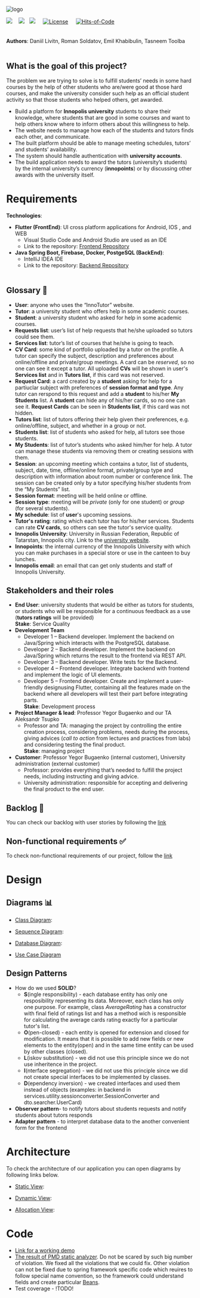 ![logo](https://user-images.githubusercontent.com/44948387/136674082-18921bd1-b4f5-40d3-81bf-f98028c159c6.png)   <br>

<img src="https://img.shields.io/github/stars/InnoTutor/README?style=social">ᅠ  <img src="https://img.shields.io/github/stars/InnoTutor/Frontend?style=social">ᅠ<img src="https://img.shields.io/github/stars/InnoTutor/Backend?style=social">   ᅠ [![License](https://img.shields.io/badge/license-MIT-green.svg)](https://github.com/InnoTutor/Backend/blob/main/LICENSE) ᅠ   [![Hits-of-Code](https://hitsofcode.com/github/InnoTutor/Backend?branch=main)](https://hitsofcode.com/github/InnoTutor/Backend/view?branch=main)<br><br><br>
**Authors**: Daniil Livitn, Roman Soldatov, Emil Khabibulin, Tasneem Toolba
<br><br>

## What is the goal of this project?
The problem we are trying to solve is to fulfill students’ needs in some hard courses by the help of other students who are/were good at those hard courses, and make the university consider such help as an official student activity so that those students who helped others, get awarded. 
* Build a platform for **Innopolis university** students to share their knowledge, where students that are good in some courses and want to help others know where to inform others about this willingness to help.
* The website needs to manage how each of the students and tutors finds each other, and communicate.
* The built platform should be able to manage meeting schedules, tutors’ and students’ availability.
* The system should handle authentication with **university accounts**.
* The build application needs to award the tutors (university’s students) by the internal university’s currency (**innopoints**) or by discussing other awards with the university itself.

# Requirements
**Technologies**: <br>
* **Flutter (FrontEnd)**: UI cross platform applications for Android, IOS , and WEB
  * Visual Studio Code and Android Studio are used as an IDE
  * Link to the repository: [Frontend Repository](https://github.com/InnoTutor/Frontend)
* **Java Spring Boot, Firebase, Docker, PostgeSQL (BackEnd)**: <br>
  * IntelliJ IDEA IDE
  * Link to the repository: [Backend Repository](https://github.com/InnoTutor/Backend)
<br><br>
## Glossary 📝
* **User**: anyone who uses the “InnoTutor” website.
* **Tutor**: a university student who offers help in some academic courses.
* **Student**: a university student who asked for help in some academic courses.
* **Requests list**: user’s list of help requests that he/she uploaded so tutors could see them.
* **Services list**: tutor’s list of courses that he/she is going to teach.
* **CV Card**: some kind of portfolio uploaded by a tutor on the profile. A tutor can specify the subject, description and preferences about online/offline and private/group meetings. A card can be *reserved*, so no one can see it except a tutor. All uploaded **CVs** will be shown in user's **Services list** and in **Tutors list**, if this card was not reserved.
* **Request Card**: a card created by a **student** asking for help for a partiuclar subject with preferences of **session format and type**. Any tutor can rerspond to this request and add a **student** to his/her **My Students** list. A **student** can hide any of his/her cards, so no one can see it. **Request Cards** can be seen in **Students list**, if this card was not hidden.
* **Tutors list**: list of tutors offering their help given their preferences, e.g. online/offline, subject, and whether in a group or not.
* **Students list**: list of students who asked for help, all tutors see those students.
* **My Students**: list of tutor’s students who asked him/her for help. A tutor can manage these students via removing them or creating sessions with them.
* **Session**: an upcoming meeting which contains a tutor, list of students, subject, date, time, offline/online format, private/group type and description with information about room number or conference link. The session can be created only by a tutor specifying his/her students from the “My Students” list.
* **Session format**: meeting will be held online or offline.
* **Session type**: meeting will be *private* (only for one student) or *group* (for several students).
* **My schedule**: list of **user**'s upcoming sessions.
* **Tutor's rating**: rating which each tutor has for his/her services. Students can rate **CV cards**, so others can see the tutor's service quality.
* **Innopolis University**: University in Russian Federation, Republic of Tatarstan, Innopolis city. Link to the [university website](https://innopolis.university). 
* **Innopoints**: the internal currency of the Innopolis University with which you can make purchases in a special store or use in the canteen to buy lunches.
* **Innopolis email**: an email that can get only students and staff of Innopolis University.

## Stakeholders and their roles
* **End User**: university students that would be either as tutors for students, or students who will be responsible for a continuous feedback as a use (**tutors ratings** will be provided)<br>
 **Stake**: Service Quality
* **Development Team**
  * Developer 1 – Backend developer. Implement the backend on Java/Spring which interacts with the PostgreSQL database.
  * Developer 2 – Backend developer. Implement the backend on Java/Spring which returns the result to the frontend via REST API.
  * Developer 3 – Backend developer. Write tests for the Backend.
  * Developer 4 – Frontend developer. Integrate backend with frontend and implement the logic of UI elements.
  * Developer 5 – Frontend developer. Create and implement a user-friendly designusing Flutter, containing all the features made on the backend where all developers will test their part before integrating parts. <br>
 **Stake**: Development process
* **Project Manager & lead**:  Professor Yegor Bugaenko and our TA Aleksandr Tsupko 
  * Professor and TA: managing the project by controlling the entire creation process, considering problems, needs during the process, giving advices (*call to action* from lectures and practices from labs) and considering testing the final product.<br>
 **Stake**: managing project
* **Customer**: Professor Yegor Bugaenko (internal customer), University administration (external customer)
  * Professor: provides everything that’s needed to fulfill the project needs, including instructing and giving advice.
  * University administration: responsible for accepting and delivering the final product to the end user.
## Backlog 📃
You can check our backlog with user stories by following the [link](https://github.com/InnoTutor/README/blob/main/UserStories/userStories.md)

## Non-functional requirements ✅
To check non-functional requirements of our project, follow the [link](https://github.com/InnoTutor/README/blob/main/NonFunctionalRequirements/NonFunctionalRequirements.md)

# Design
## Diagrams 📊
* [Class Diagram](https://github.com/InnoTutor/README/blob/main/UMLDiagrams/ClassDiagram.md): <p>
* [Sequence Diagram](https://github.com/InnoTutor/README/blob/main/UMLDiagrams/SequenceDiagram.md): <p>
* [Database Diagram](https://github.com/InnoTutor/README/blob/main/UMLDiagrams/DatabaseDiagram.md): <p>
* [Use Case Diagram](https://github.com/InnoTutor/README/blob/main/UMLDiagrams/UseCaseDiagram.md) <p>

 
## Design Patterns
 * How do we used **SOLID**? 
   * **S**(ingle responsibility) - each database entity has only one resposibility representing its data. Moreover, each class has only one purpose. For example, class *AverageRating* has a constructor with final field of ratings list and has a method wich is responsible for calculating the average cards rating exactly for a particular tutor's list.
   * **O**(pen-closed) - each entity is opened for extension and closed for modification. It means that it is possible to add new fields or new elements to the entity(open) and in the same time entity can be used by other classes (closed).
   * **L**(iskov substitution) - we did not use this principle since we do not use inheritence in the project.
   * **I**(nterface segregation) - we did not use this principle since we did not create special interfaces to be implemented by classes.
   * **D**(ependency inversion) - we created interfaces and used them instead of objects (examples: in backend in services.utility.sessionconverter.SessionConverter and dto.searcher.UserCard)
 * **Observer pattern**- to notify tutors about students requests and notify students about tutors responds
 * **Adapter pattern** - to interpret database data to the another convenient form for the frontend
 
# Architecture
 To check the architecture of our application you can open diagrams by following links below.
* [Static View](https://github.com/InnoTutor/README/blob/main/UMLDiagrams/StaticViewDiagram.md): <p>
* [Dynamic View](https://github.com/InnoTutor/README/blob/main/UMLDiagrams/DynamicViewDiagram.md): <p>
* [Allocation View](https://github.com/InnoTutor/README/blob/main/UMLDiagrams/AllocationViewDiagram.md):<p>

# Code
 * [Link for a working demo](https://www.youtube.com/watch?v=dQw4w9WgXcQ)
 * [The result of PMD static analyzer](https://github.com/InnoTutor/README/blob/main/StaticAnaylyzer/result.md). Do not be scared by such big number of violation. We fixed all the violations that we could fix. Other violation can not be fixed due to spring framework specific code which reuires to follow special name convention, so the framework could understand fields and create particular [Beans](https://docs.spring.io/spring-framework/docs/current/reference/html/core.html#beans-definition).
 * Test coverage - !TODO!


<br>
<br>
